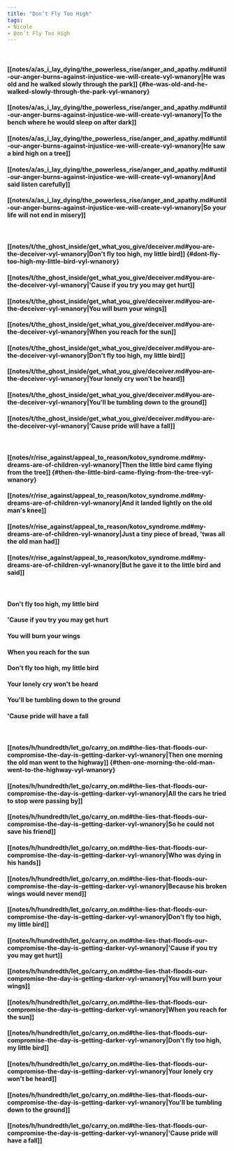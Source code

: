 ```yaml
---
title: "Don’t Fly Too High"
tags:
- Nicole
- Don’t Fly Too High
---
```

&nbsp;
#### [[notes/a/as_i_lay_dying/the_powerless_rise/anger_and_apathy.md#until-our-anger-burns-against-injustice-we-will-create-vyl-wnanory|He was old and he walked slowly through the park]] {#he-was-old-and-he-walked-slowly-through-the-park-vyl-wnanory}
#### [[notes/a/as_i_lay_dying/the_powerless_rise/anger_and_apathy.md#until-our-anger-burns-against-injustice-we-will-create-vyl-wnanory|To the bench where he would sleep on after dark]]
#### [[notes/a/as_i_lay_dying/the_powerless_rise/anger_and_apathy.md#until-our-anger-burns-against-injustice-we-will-create-vyl-wnanory|He saw a bird high on a tree]]
#### [[notes/a/as_i_lay_dying/the_powerless_rise/anger_and_apathy.md#until-our-anger-burns-against-injustice-we-will-create-vyl-wnanory|And said listen carefully]]
#### [[notes/a/as_i_lay_dying/the_powerless_rise/anger_and_apathy.md#until-our-anger-burns-against-injustice-we-will-create-vyl-wnanory|So your life will not end in misery]]
&nbsp;
#### [[notes/t/the_ghost_inside/get_what_you_give/deceiver.md#you-are-the-deceiver-vyl-wnanory|Don't fly too high, my little bird]] {#dont-fly-too-high-my-little-bird-vyl-wnanory}
#### [[notes/t/the_ghost_inside/get_what_you_give/deceiver.md#you-are-the-deceiver-vyl-wnanory|'Cause if you try you may get hurt]]
#### [[notes/t/the_ghost_inside/get_what_you_give/deceiver.md#you-are-the-deceiver-vyl-wnanory|You will burn your wings]]
#### [[notes/t/the_ghost_inside/get_what_you_give/deceiver.md#you-are-the-deceiver-vyl-wnanory|When you reach for the sun]]
#### [[notes/t/the_ghost_inside/get_what_you_give/deceiver.md#you-are-the-deceiver-vyl-wnanory|Don't fly too high, my little bird]]
#### [[notes/t/the_ghost_inside/get_what_you_give/deceiver.md#you-are-the-deceiver-vyl-wnanory|Your lonely cry won't be heard]]
#### [[notes/t/the_ghost_inside/get_what_you_give/deceiver.md#you-are-the-deceiver-vyl-wnanory|You'll be tumbling down to the ground]]
#### [[notes/t/the_ghost_inside/get_what_you_give/deceiver.md#you-are-the-deceiver-vyl-wnanory|'Cause pride will have a fall]]
&nbsp;
#### [[notes/r/rise_against/appeal_to_reason/kotov_syndrome.md#my-dreams-are-of-children-vyl-wnanory|Then the little bird came flying from the tree]] {#then-the-little-bird-came-flying-from-the-tree-vyl-wnanory}
#### [[notes/r/rise_against/appeal_to_reason/kotov_syndrome.md#my-dreams-are-of-children-vyl-wnanory|And it landed lightly on the old man's knee]]
#### [[notes/r/rise_against/appeal_to_reason/kotov_syndrome.md#my-dreams-are-of-children-vyl-wnanory|Just a tiny piece of bread, 'twas all the old man had]]
#### [[notes/r/rise_against/appeal_to_reason/kotov_syndrome.md#my-dreams-are-of-children-vyl-wnanory|But he gave it to the little bird and said]]
&nbsp;
#### Don't fly too high, my little bird
#### 'Cause if you try you may get hurt
#### You will burn your wings
#### When you reach for the sun
#### Don't fly too high, my little bird
#### Your lonely cry won't be heard
#### You'll be tumbling down to the ground
#### 'Cause pride will have a fall
&nbsp;
#### [[notes/h/hundredth/let_go/carry_on.md#the-lies-that-floods-our-compromise-the-day-is-getting-darker-vyl-wnanory|Then one morning the old man went to the highway]] {#then-one-morning-the-old-man-went-to-the-highway-vyl-wnanory}
#### [[notes/h/hundredth/let_go/carry_on.md#the-lies-that-floods-our-compromise-the-day-is-getting-darker-vyl-wnanory|All the cars he tried to stop were passing by]]
#### [[notes/h/hundredth/let_go/carry_on.md#the-lies-that-floods-our-compromise-the-day-is-getting-darker-vyl-wnanory|So he could not save his friend]]
#### [[notes/h/hundredth/let_go/carry_on.md#the-lies-that-floods-our-compromise-the-day-is-getting-darker-vyl-wnanory|Who was dying in his hands]]
#### [[notes/h/hundredth/let_go/carry_on.md#the-lies-that-floods-our-compromise-the-day-is-getting-darker-vyl-wnanory|Because his broken wings would never mend]]
#### [[notes/h/hundredth/let_go/carry_on.md#the-lies-that-floods-our-compromise-the-day-is-getting-darker-vyl-wnanory|Don't fly too high, my little bird]]
#### [[notes/h/hundredth/let_go/carry_on.md#the-lies-that-floods-our-compromise-the-day-is-getting-darker-vyl-wnanory|'Cause if you try you may get hurt]]
#### [[notes/h/hundredth/let_go/carry_on.md#the-lies-that-floods-our-compromise-the-day-is-getting-darker-vyl-wnanory|You will burn your wings]]
#### [[notes/h/hundredth/let_go/carry_on.md#the-lies-that-floods-our-compromise-the-day-is-getting-darker-vyl-wnanory|When you reach for the sun]]
#### [[notes/h/hundredth/let_go/carry_on.md#the-lies-that-floods-our-compromise-the-day-is-getting-darker-vyl-wnanory|Don't fly too high, my little bird]]
#### [[notes/h/hundredth/let_go/carry_on.md#the-lies-that-floods-our-compromise-the-day-is-getting-darker-vyl-wnanory|Your lonely cry won't be heard]]
#### [[notes/h/hundredth/let_go/carry_on.md#the-lies-that-floods-our-compromise-the-day-is-getting-darker-vyl-wnanory|You'll be tumbling down to the ground]]
#### [[notes/h/hundredth/let_go/carry_on.md#the-lies-that-floods-our-compromise-the-day-is-getting-darker-vyl-wnanory|'Cause pride will have a fall]]
